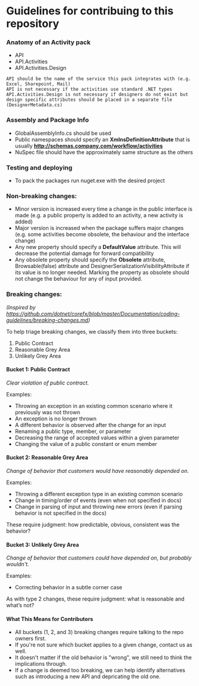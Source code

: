Guidelines for contribuing to this repository
=================

### Anatomy of an Activity pack

   * API
   * API.Activities
   * API.Activities.Design

    API should be the name of the service this pack integrates with (e.g. Excel, Sharepoint, Mail)
    API is not necessary if the activities use standard .NET types
    API.Activities.Design is not necessary if designers do not exist but design specific attributes should be placed in a separate file (DesignerMetadata.cs)


### Assembly and Package Info

   * GlobalAssemblyInfo.cs should be used
   * Public namespaces should specify an **XmlnsDefinitionAttribute** that is usually **http://schemas.company.com/workflow/activities**
   * NuSpec file should have the approximately same structure as the others


### Testing and deploying

  * To pack the packages run nuget.exe with the desired project

### Non-breaking changes:

* Minor version is increased every time a change in the public interface is made (e.g. a public property is added to an activity, a new activity is added)
* Major version is increased when the package suffers major changes (e.g. some activities become obsolete, the behaviour and the interface change)
* Any new property should specify a **DefaultValue** attribute. This will decrease the potential damage for forward compatibility
* Any obsolete property should specify the **Obsolete** attribute, Browsable(false) attribute and  DesignerSerializationVisibilityAttribute if its value is no longer needed. Marking the property as obsolete should not change the behaviour for any of input provided.


### Breaking changes:

*(Inspired by https://github.com/dotnet/corefx/blob/master/Documentation/coding-guidelines/breaking-changes.md)*

To help triage breaking changes, we classify them into three buckets:

1. Public Contract
2. Reasonable Grey Area
3. Unlikely Grey Area

#### Bucket 1: Public Contract
*Clear violation of public contract.*

Examples:

* Throwing an exception in an existing common scenario where it previously was not thrown
* An exception is no longer thrown
* A different behavior is observed after the change for an input
* Renaming a public type, member, or parameter
* Decreasing the range of accepted values within a given parameter
* Changing the value of a public constant or enum member

#### Bucket 2: Reasonable Grey Area
*Change of behavior that customers would have reasonably depended on.*

Examples:

* Throwing a different exception type in an existing common scenario
* Change in timing/order of events (even when not specified in docs)
* Change in parsing of input and throwing new errors (even if parsing behavior is not specified in the docs)

These require judgment: how predictable, obvious, consistent was the behavior?

#### Bucket 3: Unlikely Grey Area
*Change of behavior that customers could have depended on, but probably wouldn't.*

Examples:
* Correcting behavior in a subtle corner case

As with type 2 changes, these require judgment: what is reasonable and what’s not?


#### What This Means for Contributors
* All buckets (1, 2, and 3) breaking changes require talking to the repo owners first.
* If you're not sure which bucket applies to a given change, contact us as well.
* It doesn't matter if the old behavior is "wrong", we still need to think the implications through.
* If a change is deemed too breaking, we can help identify alternatives such as introducing a new API and depricating the old one.
